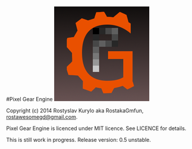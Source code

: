 #Pixel Gear Engine
![PixelGear Engine Logo](Logo.png)

Copyright (c) 2014 Rostyslav Kurylo aka RostakaGmfun, <rostawesomegd@gmail.com>.

Pixel Gear Engine is licenced under MIT licence. See LICENCE for details.

This is still work in progress.
Release version: 0.5 unstable.
